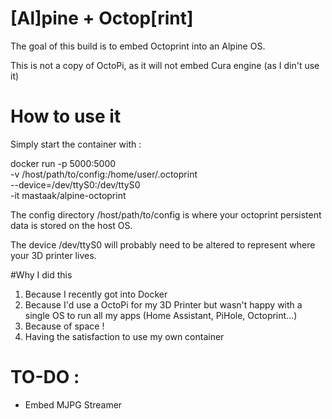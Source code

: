 # [Al]pine + Octop[rint]
The goal of this build is to embed Octoprint into an Alpine OS.

This is not a copy of OctoPi, as it will not embed Cura engine (as I din't use it)

# How to use it

Simply start the container with :

docker run -p 5000:5000 \
  -v /host/path/to/config:/home/user/.octoprint \
  --device=/dev/ttyS0:/dev/ttyS0 \
  -it mastaak/alpine-octoprint

The config directory /host/path/to/config is where your octoprint persistent data is stored on the host OS.

The device /dev/ttyS0 will probably need to be altered to represent where your 3D printer lives.

#Why I did this

1. Because I recently got into Docker
2. Because I'd use a OctoPi for my 3D Printer but wasn't happy with a single OS to run all my apps (Home Assistant, PiHole, Octoprint...)
3. Because of space !
4. Having the satisfaction to use my own container

# TO-DO :
- Embed MJPG Streamer
